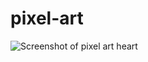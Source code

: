 # pixel-art

![Screenshot of pixel art heart](pixel-art-heart_400px.png "Screenshot pixel art heart")